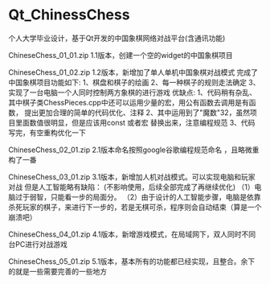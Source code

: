 # Qt_ChinessChess
个人大学毕业设计，基于Qt开发的中国象棋网络对战平台(含通讯功能)

ChineseChess_01_01.zip
1.1版本，创建一个空的widget的中国象棋项目


ChineseChess_01_02.zip
1.2版本，新增加了单人单机中国象棋对战模式
完成了中国象棋项目功能如下:
1、棋盘和棋子的绘画
2、每一种棋子的规则走法确定
3、实现了一台电脑一个人同时控制两方象棋的进行游戏
优缺点:
1、代码稍有杂乱、其中棋子类ChessPieces.cpp中还可以运用少量的宏，用公有函数去调用是有函数， 提出更加合理的简单的代码优化、注释
2、其中运用到了"魔数"32，虽然项目里面数值很明显，但是应该用const 或者宏 替换出来，注意编程规范
3、代码写完，有空重构优化一下

ChineseChess_02_01.zip
2.1版本命名按照google谷歌编程规范命名 ，且略微重构了一番

ChineseChess_03_01.zip
3.1版本，新增加人机对战模式。可以实现电脑和玩家对战
 但是人工智能略有缺陷： (不影响使用，后续全部完成了再继续优化)
（1）电脑过于弱智，只能看一步的局面分。
（2）由于设计的人工智能步骤，电脑是依靠杀死玩家的棋子，来进行下一步的，若是无棋可杀，程序则会自动结束（算是一个崩溃吧）

ChineseChess_04_01.zip
4.1版本，新增游戏模式，在局域网下，双人同时不同台PC进行对战游戏
      
ChineseChess_05_01.zip
5.1版本，基本所有的功能都已经实现，且整合。余下的就是一些需要完善的一些地方
